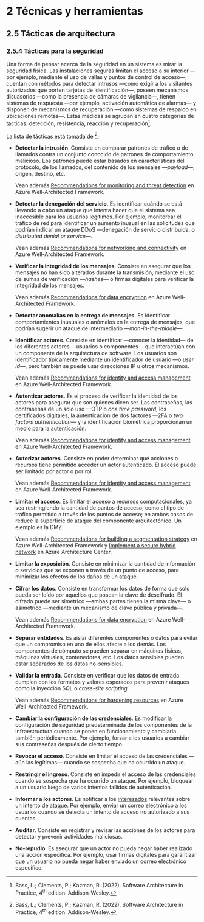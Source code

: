 # 2 Técnicas y herramientas

## 2.5 Tácticas de arquitectura

### 2.5.4 Tácticas para la seguridad

Una forma de pensar acerca de la seguridad en un sistema es mirar la seguridad
física. Las instalaciones seguras limitan el acceso a su interior —por ejemplo,
mediante el uso de vallas y puntos de control de acceso—, cuentan con métodos para
detectar intrusos —como exigir a los visitantes autorizados que porten tarjetas
de identificación—, poseen mecanismos disuasorios —como la presencia de cámaras
de vigilancia—, tienen sistemas de respuesta —por ejemplo, activación automática
de alarmas— y disponen de mecanismos de recuperación —como sistemas de respaldo
en ubicaciones remotas—. Estas medidas se agrupan en cuatro categorías de
tácticas: detección, resistencia, reacción y recuperación[^1].

[^1]: Bass, L.; Clements, P.; Kazman, R. (2022). Software Architecture in
    Practice, 4<sup>th</sup> edition. Addison-Wesley.

La lista de tácticas está tomada de [^1]:

* **Detectar la intrusión**. Consiste en comparar patrones de tráfico o de
  llamados contra un conjunto conocido de patrones de comportamiento malicioso.
  Los patrones puede estar basados en características del protocolo, de los
  llamados, del contenido de los mensajes —*payload*—, origen, destino, etc.

  Vean además [Recommendations for monitoring and threat
  detection](https://learn.microsoft.com/en-us/azure/well-architected/security/monitor-threats)
  en Azure Well-Architected Framework.

* **Detectar la denegación del servicio**. Es identificar cuándo se está
  llevando a cabo un ataque que intenta hacer que el sistema sea inaccesible
  para los usuarios legítimos. Por ejemplo, monitorear el tráfico de red para
  identificar un aumento inusual en las solicitudes que podrían indicar un
  ataque DDoS —denegación de servicio distribuida, o *distributed denial or
  service*—.

  Vean además [Recommendations for networking and
  connectivity](https://learn.microsoft.com/en-us/azure/well-architected/security/networking)
  en Azure Well-Architected Framework.

* **Verificar la integridad de los mensajes**. Consiste en asegurar que los
  mensajes no han sido alterados durante la transmisión, mediante el uso de
  sumas de verificación —*hashes*— o firmas digitales para verificar la
  integridad de los mensajes.

  Vean además [Recommendations for data
  encryption](https://learn.microsoft.com/en-us/azure/well-architected/security/encryption)
  en Azure Well-Architected Framework.

* **Detectar anomalías en la entrega de mensajes**. Es identificar
  comportamientos inusuales o anómalos en la entrega de mensajes, que podrían
  sugerir un ataque de intermediario —*man-in-the-middle*—.

* **Identificar actores**. Consiste en identificar —conocer la identidad— de los
  diferentes actores —usuarios o componentes— que interactúan con un componente
  de la arquitectura de software. Los usuarios son identificador típicamente
  mediante un identificador de usuario —o *user id*—, pero también se puede usar
  direcciones IP u otros mecanismos.

  Vean además [Recommendations for identity and access
  management](https://learn.microsoft.com/en-us/azure/well-architected/security/identity-access)
  en Azure Well-Architected Framework.

* **Autenticar actores**. Es el proceso de verificar la identidad de los actores
  para asegurar que son quienes dicen ser. Las contraseñas, las contraseñas de
  un solo uso —OTP o *one time password*, los certificados digitales, la
  autenticación de dos factores —2FA o *two factors authentication*— y
  la identificación biométrica proporcionan un medio para la autenticación.

  Vean además [Recommendations for identity and access
  management](https://learn.microsoft.com/en-us/azure/well-architected/security/identity-access)
  en Azure Well-Architected Framework.

* **Autorizar actores**. Consiste en poder determinar qué acciones o recursos
  tiene permitido acceder un actor autenticado. El acceso puede ser limitado por
  actor o por rol.

  Vean además [Recommendations for identity and access
  management](https://learn.microsoft.com/en-us/azure/well-architected/security/identity-access)
  en Azure Well-Architected Framework.

* **Limitar el acceso**. Es limitar el acceso a recursos computacionales, ya sea
  restringiendo la cantidad de puntos de acceso, como el tipo de tráfico
  permitido a través de los puntos de acceso; en ambos casos de reduce la
  superficie de ataque del componente arquitectónico. Un ejemplo es la DMZ.

  Vean además [Recommendations for building a segmentation
  strategy](https://learn.microsoft.com/en-us/azure/well-architected/security/segmentation)
  en Azure Well-Architected Framework y [Implement a secure hybrid
  network](https://learn.microsoft.com/en-us/azure/architecture/reference-architectures/dmz/secure-vnet-dmz)
  en Azure Architecture Center.

* **Limitar la exposición**. Consiste en minimizar la cantidad de información o
  servicios que se exponen a través de un punto de acceso, para minimizar los
  efectos de los daños de un ataque.

* **Cifrar los datos**. Consiste en transformar los datos de forma que solo
  pueda ser leído por aquellos que posean la clave de descifrado. El cifrado
  puede ser simétrico —ambas partes tienen la misma clave— o asimétrico
  —mediante un mecanismo de clave pública y privada—.

  Vean además [Recommendations for data
  encryption](https://learn.microsoft.com/en-us/azure/well-architected/security/encryption)
  en Azure Well-Architected Framework.

* **Separar entidades**. Es aislar diferentes componentes o datos para evitar
  que un compromiso en uno de ellos afecte a los demás. Los componentes de
  cómputo se pueden separar en máquinas físicas, máquinas virtuales,
  contenedores, etc. Los datos sensibles pueden estar separados de los datos
  no-sensibles.

* **Validar la entrada**. Consiste en verificar que los datos de entrada cumplen
  con los formatos y valores esperados para prevenir ataques como la inyección
  SQL o *cross-site scripting*.

  Vean además [Recommendations for hardening
  resources](https://learn.microsoft.com/en-us/azure/well-architected/security/harden-resources)
  en Azure Well-Architected Framework.

* **Cambiar la configuración de las credenciales**. Es modificar la
  configuración de seguridad predeterminada de los componentes de la
  infraestructura cuando se ponen en funcionamiento y cambiarla también
  periódicamente. Por ejemplo, forzar a los usuarios a cambiar sus contraseñas
  después de cierto tiempo.

* **Revocar el acceso**. Consiste en limitar el acceso de las credenciales
  —aún las legítimas— cuando se sospecha que ha ocurrido un ataque.

* **Restringir el ingreso**. Consiste en impedir el acceso de las credenciales
  cuando se sospecha que ha ocurrido un ataque. Por ejemplo, bloquear a un
  usuario luego de varios intentos fallidos de autenticación.

* **Informar a los actores**. Es notificar a los
  [interesados](/4_Conceptos/4_Interesado.md) relevantes sobre un intento de
  ataque. Por ejemplo, enviar un correo electrónico a los usuarios cuando se
  detecta un intento de acceso no autorizado a sus cuentas.

* **Auditar**. Consiste en registrar y revisar las acciones de los actores para
  detectar y prevenir actividades maliciosas.

* **No-repudio**. Es asegurar que un actor no pueda negar haber realizado una
  acción específica. Por ejemplo, usar firmas digitales para garantizar que un
  usuario no pueda negar haber enviado un correo electrónico específico.
